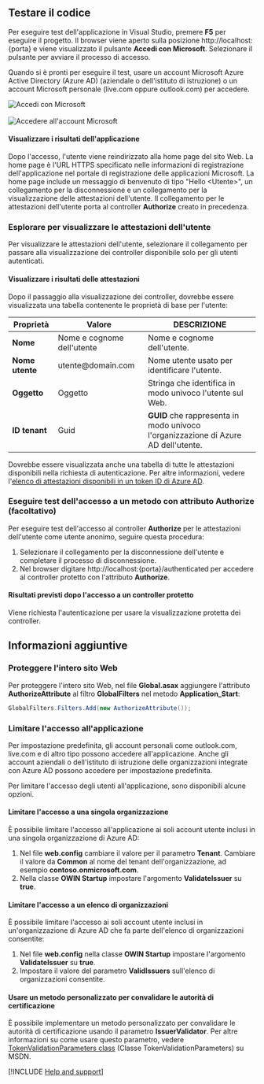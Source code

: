 ## <a name="test-your-code"></a>Testare il codice

Per eseguire test dell'applicazione in Visual Studio, premere **F5** per eseguire il progetto. Il browser viene aperto sulla posizione http://<span></span>localhost:{porta} e viene visualizzato il pulsante **Accedi con Microsoft**. Selezionare il pulsante per avviare il processo di accesso.

Quando si è pronti per eseguire il test, usare un account Microsoft Azure Active Directory (Azure AD) (aziendale o dell'istituto di istruzione) o un account Microsoft personale (<span>live.</span>com oppure <span>outlook.</span>com) per accedere.

![Accedi con Microsoft](media/active-directory-develop-guidedsetup-aspnetwebapp-test/aspnetbrowsersignin.png)
<br/><br/>
![Accedere all'account Microsoft](media/active-directory-develop-guidedsetup-aspnetwebapp-test/aspnetbrowsersignin2.png)

#### <a name="view-application-results"></a>Visualizzare i risultati dell'applicazione
Dopo l'accesso, l'utente viene reindirizzato alla home page del sito Web. La home page è l'URL HTTPS specificato nelle informazioni di registrazione dell'applicazione nel portale di registrazione delle applicazioni Microsoft. La home page include un messaggio di benvenuto di tipo "Hello \<Utente>", un collegamento per la disconnessione e un collegamento per la visualizzazione delle attestazioni dell'utente. Il collegamento per le attestazioni dell'utente porta al controller **Authorize** creato in precedenza.

### <a name="browse-to-see-the-users-claims"></a>Esplorare per visualizzare le attestazioni dell'utente
Per visualizzare le attestazioni dell'utente, selezionare il collegamento per passare alla visualizzazione dei controller disponibile solo per gli utenti autenticati.

#### <a name="view-the-claims-results"></a>Visualizzare i risultati delle attestazioni
Dopo il passaggio alla visualizzazione dei controller, dovrebbe essere visualizzata una tabella contenente le proprietà di base per l'utente:

|Proprietà |Valore |DESCRIZIONE |
|---|---|---|
|**Nome** |Nome e cognome dell'utente | Nome e cognome dell'utente.
|**Nome utente** |utente<span>@domain.com</span> | Nome utente usato per identificare l'utente.
|**Oggetto** |Oggetto |Stringa che identifica in modo univoco l'utente sul Web.|
|**ID tenant** |Guid | **GUID** che rappresenta in modo univoco l'organizzazione di Azure AD dell'utente.|

Dovrebbe essere visualizzata anche una tabella di tutte le attestazioni disponibili nella richiesta di autenticazione. Per altre informazioni, vedere l'[elenco di attestazioni disponibili in un token ID di Azure AD](https://docs.microsoft.com/azure/active-directory/develop/active-directory-token-and-claims).


### <a name="test-access-to-a-method-that-has-an-authorize-attribute-optional"></a>Eseguire test dell'accesso a un metodo con attributo Authorize (facoltativo)
Per eseguire test dell'accesso al controller **Authorize** per le attestazioni dell'utente come utente anonimo, seguire questa procedura:
1. Selezionare il collegamento per la disconnessione dell'utente e completare il processo di disconnessione.
2. Nel browser digitare http://<span></span>localhost:{porta}/authenticated per accedere al controller protetto con l'attributo **Authorize**.

#### <a name="expected-results-after-access-to-a-protected-controller"></a>Risultati previsti dopo l'accesso a un controller protetto
Viene richiesta l'autenticazione per usare la visualizzazione protetta dei controller.

## <a name="additional-information"></a>Informazioni aggiuntive

<!--start-collapse-->
### <a name="protect-your-entire-website"></a>Proteggere l'intero sito Web
Per proteggere l'intero sito Web, nel file **Global.asax** aggiungere l'attributo **AuthorizeAttribute** al filtro **GlobalFilters** nel metodo **Application_Start**:

```csharp
GlobalFilters.Filters.Add(new AuthorizeAttribute());
```
<!--end-collapse-->

### <a name="restrict-sign-in-access-to-your-application"></a>Limitare l'accesso all'applicazione
Per impostazione predefinita, gli account personali come outlook.com, live.com e di altro tipo possono accedere all'applicazione. Anche gli account aziendali o dell'istituto di istruzione delle organizzazioni integrate con Azure AD possono accedere per impostazione predefinita.

Per limitare l'accesso degli utenti all'applicazione, sono disponibili alcune opzioni.

#### <a name="restrict-access-to-a-single-organization"></a>Limitare l'accesso a una singola organizzazione
È possibile limitare l'accesso all'applicazione ai soli account utente inclusi in una singola organizzazione di Azure AD:
1. Nel file **web.config** cambiare il valore per il parametro **Tenant**. Cambiare il valore da **Common** al nome del tenant dell'organizzazione, ad esempio **contoso.onmicrosoft.com**.
2. Nella classe **OWIN Startup** impostare l'argomento **ValidateIssuer** su **true**.

#### <a name="restrict-access-to-a-list-of-organizations"></a>Limitare l'accesso a un elenco di organizzazioni
È possibile limitare l'accesso ai soli account utente inclusi in un'organizzazione di Azure AD che fa parte dell'elenco di organizzazioni consentite:
1. Nel file **web.config** nella classe **OWIN Startup** impostare l'argomento **ValidateIssuer** su **true**.
2. Impostare il valore del parametro **ValidIssuers** sull'elenco di organizzazioni consentite.

#### <a name="use-a-custom-method-to-validate-issuers"></a>Usare un metodo personalizzato per convalidare le autorità di certificazione
È possibile implementare un metodo personalizzato per convalidare le autorità di certificazione usando il parametro **IssuerValidator**. Per altre informazioni su come usare questo parametro, vedere [TokenValidationParameters class](https://msdn.microsoft.com/library/system.identitymodel.tokens.tokenvalidationparameters.aspx) (Classe TokenValidationParameters) su MSDN.

[!INCLUDE  [Help and support](./active-directory-develop-help-support-include.md)]
